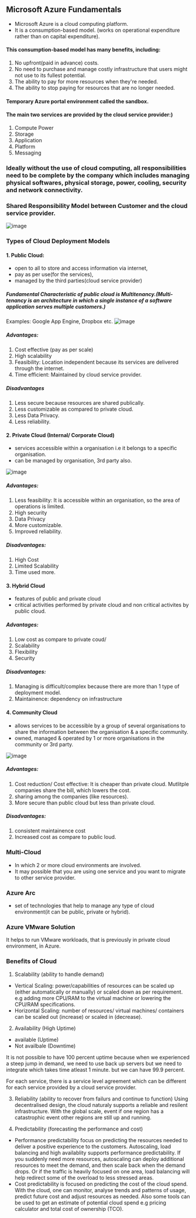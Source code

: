 
## Microsoft Azure Fundamentals
- Microsoft Azure is a cloud computing platform. 
- It is a consumption-based model. (works on operational expenditure rather than on capital expenditure).
#### This consumption-based model has many benefits, including:
1. No upfront(paid in advance) costs.
2. No need to purchase and manage costly infrastructure that users might not use to its fullest potential.
3. The ability to pay for more resources when they're needed.
4. The ability to stop paying for resources that are no longer needed.

#### Temporary Azure portal environment called the sandbox.

#### The main two services are provided by the cloud service provider:)
1. Compute Power
2. Storage
3. Application
4. Platform
5. Messaging

### Ideally without the use of cloud computing, all responsibilities need to be complete by the company which includes managing physical softwares, physical storage, power, cooling, security and network connectivity.
### Shared Responsibility Model between Customer and the cloud service provider.
![image](https://user-images.githubusercontent.com/74251229/193389481-9d00fe1b-b855-4eb2-b3e4-3eb6812f8122.png)

### Types of Cloud Deployment Models
#### 1. Public Cloud:
- open to all to store and access information via internet,
- pay as per use(for the services),
- managed by the third parties(cloud service provider)

##### Fundamental Characteristic of public cloud is Multitenancy.(Multi-tenancy is an architecture in which a single instance of a software application serves multiple customers.)
Examples: Google App Engine, Dropbox etc.
![image](https://user-images.githubusercontent.com/74251229/193392848-79592080-7836-4a85-b421-a99268433c43.png)

##### Advantages:
1. Cost effective (pay as per scale)
2. High scalability 
3. Feasibility: Location independent because its services are delivered through the internet.
4. Time efficient: Maintained by cloud service provider.

##### Disadvantages
1. Less secure because resources are shared publically.
2. Less customizable as compared to private cloud.
3. Less Data Privacy.
4. Less reliability.
#### 2. Private Cloud (Internal/ Corporate Cloud)
- services accessible within a  organisation i.e it belongs to a specific organisation.
- can be managed by organisation, 3rd party also.

![image](https://user-images.githubusercontent.com/74251229/193393184-9bdff749-4c0c-425c-824b-692f6eb8449a.png)

##### Advantages:
1. Less feasibility: It is accessible within an organisation, so the area of operations is limited.
3. High security
3. Data Privacy
4. More customizable.
5. Improved reliability.

##### Disadvantages:
1. High Cost
2. Limited Scalability
3. Time used more.

#### 3. Hybrid Cloud
- features of public and private cloud
- critical activities performed by private cloud and non critical activites by public cloud.

##### Advantages:
1. Low cost as compare to private coud/
2. Scalability
3. Flexibility
4. Security

##### Disadvantages:
1. Managing is difficult/complex because there are more than 1 type of deployment model.
2. Maintainence: dependency on infrastructure 

#### 4. Community Cloud
- allows services to be accessible by a group of several organisations to share the information between the organisation & a specific community.
- owned, managed & operated by 1 or more organisations in the community or 3rd party.

![image](https://user-images.githubusercontent.com/74251229/193393245-c401d2b4-14e3-4277-99b1-7540693518e6.png)

##### Advantages:
1. Cost reduction/ Cost effective: It is cheaper than private cloud. Mutlitple companies share the bill, which lowers the cost.
2. sharing among the companies (like resources).
3. More secure than public cloud but less than private cloud.
##### Disadvantages:
1. consistent maintainence cost
2. Increased cost as compare to public loud.

### Multi-Cloud

- In which 2 or more cloud environments are involved. 
- It may possible that you are using one service and you want to migrate to other service provider.

### Azure Arc
- set of technologies that help to manage any type of cloud environment(it can be public, private or hybrid).

### Azure VMware Solution
It helps to run VMware workloads, that is previously in private cloud environment, in Azure.


### Benefits of Cloud
1. Scalability (ability to handle demand)
- Vertical Scaling: power/capabilities of resources can be scaled up (either automatically or manually) or scaled down as per requirement. e.g adding more CPU/RAM to the virtual machine or lowering the CPU/RAM specifications. 
- Horizontal Scaling: number of resources/ virtual machines/ containers can be scaled out (increase) or scaled in (decrease). 

2. Availability (High Uptime)
- available (Uptime)
- Not availbale (Downtime)


It is not possible to have 100 percent uptime because when we experienced a steep jump in demand, we need to use back up servers but we need to integrate which takes time atleast 1 minute. but we can have 99.9 percent.

For each service, there is a service level agreement which can be different for each service provided by a cloud service provider.


3. Reliability (ability to recover from failurs and continue to function)
Using decentralised design, the cloud naturaly supports a reliable and resilent infrastructure. With the global scale, event if one region has a catastrophic event other regions are still up and running.

4. Predictability (forecasting the performance and cost)
- Performance predictability focus on predicting the resources needed to deliver a positive experience to the customers. Autoscaling, load balancing and high availablity supports performance predictability. If you suddenly need more resources, autoscaling can deploy additional resources to meet the demand, and then scale back when the demand drops. Or if the traffic is heavily focused on one area, load balancing will help redirect some of the overload to less stressed areas.
- Cost predictability is focused on predicting the cost of the cloud spend. With the cloud, one can monitor, analyse trends and patterns of usage, predict future cost and adjust resources as needed. Also some tools can be used to get an estimate of potential cloud spend e.g pricing calculator and total cost of ownership (TCO).


